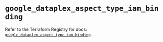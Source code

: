 # `google_dataplex_aspect_type_iam_binding`

Refer to the Terraform Registry for docs: [`google_dataplex_aspect_type_iam_binding`](https://registry.terraform.io/providers/hashicorp/google/6.49.0/docs/resources/dataplex_aspect_type_iam_binding).
